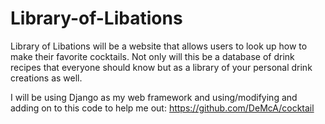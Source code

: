 # Library-of-Libations
Library of Libations will be a website that allows users to look up how to make their favorite cocktails. Not only will this be a database of drink recipes that everyone should know but as a library of your personal drink creations as well. 

I will be using Django as my web framework and using/modifying and adding on to this code to help me out: https://github.com/DeMcA/cocktail

